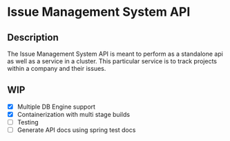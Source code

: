 # Issue Management System API
## Description
The Issue Management System API is meant to perform as a standalone api as well as a service in a cluster. This particular service is to track projects within a company and their issues. 

## WIP
- [X] Multiple DB Engine support
- [X] Containerization with multi stage builds
- [ ] Testing
- [ ] Generate API docs using spring test docs